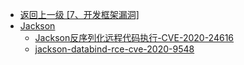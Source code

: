- [返回上一级 [7、开发框架漏洞]](/7、开发框架漏洞)
- [Jackson](/7、开发框架漏洞/Jackson/)
  - [Jackson反序列化远程代码执行-CVE-2020-24616](/7、开发框架漏洞/Jackson/Jackson反序列化远程代码执行-CVE-2020-24616.md)
  - [jackson-databind-rce-cve-2020-9548](/7、开发框架漏洞/Jackson/jackson-databind-rce-cve-2020-9548.md)
